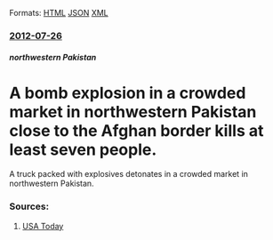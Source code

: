
Formats: [HTML](/news/2012/07/26/a-bomb-explosion-in-a-crowded-market-in-northwestern-pakistan-close-to-the-afghan-border-kills-at-least-seven-people.html)  [JSON](/news/2012/07/26/a-bomb-explosion-in-a-crowded-market-in-northwestern-pakistan-close-to-the-afghan-border-kills-at-least-seven-people.json)  [XML](/news/2012/07/26/a-bomb-explosion-in-a-crowded-market-in-northwestern-pakistan-close-to-the-afghan-border-kills-at-least-seven-people.xml)  

### [2012-07-26](/news/2012/07/26/index.md)

##### northwestern Pakistan
# A bomb explosion in a crowded market in northwestern Pakistan close to the Afghan border kills at least seven people. 

A truck packed with explosives detonates in a crowded market in northwestern Pakistan.


### Sources:

1. [USA Today](https://www.usatoday.com/news/world/story/2012-07-26/Pakistan-bomb/56493862/1)
